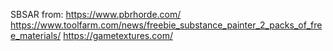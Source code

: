 SBSAR from: 
https://www.pbrhorde.com/
https://www.toolfarm.com/news/freebie_substance_painter_2_packs_of_free_materials/
https://gametextures.com/